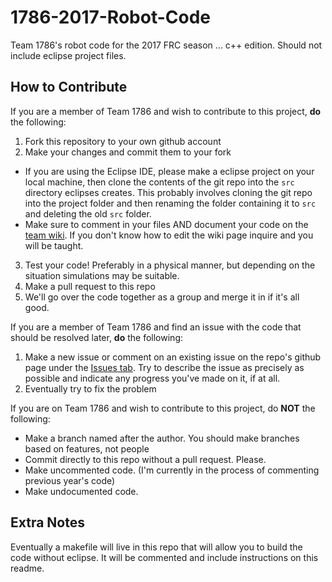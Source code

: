 # 1786-2017-Robot-Code
Team 1786's robot code for the 2017 FRC season ... c++ edition. Should not include eclipse project files.

## How to Contribute
If you are a member of Team 1786 and wish to contribute to this project, **do** the following:

1. Fork this repository to your own github account
2. Make your changes and commit them to your fork
  * If you are using the Eclipse IDE, please make a eclipse project on your local machine, then clone the contents of the git repo into the ```src``` directory eclipses creates. This probably involves cloning the git repo into the project folder and then renaming the folder containing it to ```src``` and deleting the old ```src``` folder.
  * Make sure to comment in your files AND document your code on the [team wiki](http://code.dublinschool.org/wiki). If you don't know how to edit the wiki page inquire and you will be taught.
3. Test your code! Preferably in a physical manner, but depending on the situation simulations may be suitable.
4. Make a pull request to this repo
5. We'll go over the code together as a group and merge it in if it's all good.  

If you are a member of Team 1786 and find an issue with the code that should be resolved later, **do** the following:  

1. Make a new issue or comment on an existing issue on the repo's github page under the [Issues tab](https://github.com/Team1786/1786-2017-Robot-Code/issues). Try to describe the issue as precisely as possible and indicate any progress you've made on it, if at all. 
2. Eventually try to fix the problem

If you are on Team 1786 and wish to contribute to this project, do **NOT** the following:  
* Make a branch named after the author. You should make branches based on features, not people
* Commit directly to this repo without a pull request. Please.
* Make uncommented code. (I'm currently in the process of commenting previous year's code)
* Make undocumented code.



## Extra Notes
Eventually a makefile will live in this repo that will allow you to build the code without eclipse. It will be commented and include instructions on this readme.
